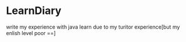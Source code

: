 # LearnDiary
write my experience with java learn due to my turitor experience[but my enlish level poor ==]

